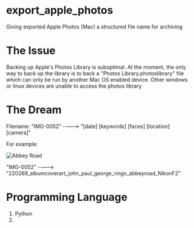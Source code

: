 # export_apple_photos
Giving exported Apple Photos (Mac) a structured file name for archiving 

# The Issue
Backing up Apple's Photos Library is suboptimal. At the moment, the only way to back up the library is to back a "Photos Library.photoslibrary" file which can only be run by another Mac OS enabled device. Other windows or linux devices are unable to access the photos library 

# The Dream

Filename: "IMG-0052" ----> "[date] [keywords] [faces] [location] [camera]"

For example:

![Abbey Road](https://en.wikipedia.org/wiki/Abbey_Road#/media/File:Beatles_-_Abbey_Road.jpg)

"IMG-0052" ----> "220269_albumcoverart_john_paul_george_ringo_abbeyroad_NikonF2"

# Programming Language
1. Python
2. <Insert here>
